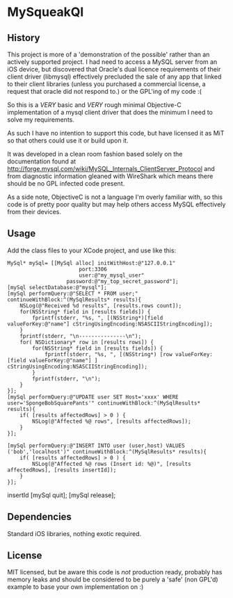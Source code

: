 MySqueakQl
=============

History
-------
This project is more of a 'demonstration of the possible' rather than an actively supported project.  I had need to access a MySQL server from an iOS device, but discovered that Oracle's dual licence requirements of their client driver (libmysql) effectively precluded the sale of any app that linked to their client libraries (unless you purchased a commercial license, a request that oracle did not respond to.) or the GPL'ing of my code :(

So this is a *VERY* basic and *VERY* rough minimal Objective-C implementation of a mysql client driver that does the minimum I need to solve my requirements.

As such I have no intention to support this code, but have licensed it as MiT so that others could use it or build upon it.  

It was developed in a clean room fashion based solely on the documentation found at http://forge.mysql.com/wiki/MySQL_Internals_ClientServer_Protocol and from diagnostic information gleaned with WireShark which means there should be no GPL infected code present.

As a side note, ObjectiveC is not a language I'm overly familiar with, so this code is of pretty poor quality but may help others access MySQL effectively from their devices.

Usage
-----
Add the class files to your XCode project, and use like this: 

    MySql* mySql= [[MySql alloc] initWithHost:@"127.0.0.1" 
                           port:3306 
                           user:@"my_mysql_user" 
                       password:@"my_top_secret_password"];
    [mySql selectDatabase:@"mysql"];
    [mySql performQuery:@"SELECT * FROM user;" continueWithBlock:^(MySqlResults* results){
        NSLog(@"Received %d results", [results.rows count]);
        for(NSString* field in [results fields]) {
            fprintf(stderr, "%s, ", [(NSString*)[field valueForKey:@"name"] cStringUsingEncoding:NSASCIIStringEncoding]);
        }
        fprintf(stderr, "\n---------------\n");
        for( NSDictionary* row in [results rows]) {
            for(NSString* field in [results fields]) {
                fprintf(stderr, "%s, ", [(NSString*) [row valueForKey: [field valueForKey:@"name"] ] cStringUsingEncoding:NSASCIIStringEncoding]);
            }
            fprintf(stderr, "\n");
        }   
    }];
    [mySql performQuery:@"UPDATE user SET Host='xxxx' WHERE user='SpongeBobSquarePants'" continueWithBlock:^(MySqlResults* results){
        if( [results affectedRows] > 0 ) {
            NSLog(@"Affected %@ rows", [results affectedRows]);
        }
    }];

    [mySql performQuery:@"INSERT INTO user (user,host) VALUES ('bob','localhost')" continueWithBlock:^(MySqlResults* results){
        if( [results affectedRows] > 0 ) {
            NSLog(@"Affected %@ rows (Insert id: %@)", [results affectedRows], [results insertId]);
        }
    }];

insertId
    [mySql quit];
    [mySql release];

Dependencies
------------
Standard iOS libraries, nothing exotic required.

License
-------
MIT licensed, but be aware this code is *not* production ready, probably has memory leaks and should be considered to be purely a 'safe' (non GPL'd) example to base your own implementation on :)